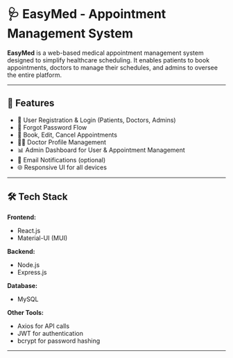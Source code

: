 # 🩺 EasyMed - Appointment Management System

**EasyMed** is a web-based medical appointment management system designed to simplify healthcare scheduling. 
It enables patients to book appointments, doctors to manage their schedules, and admins to oversee the entire platform.

---

## 🚀 Features

- 👤 User Registration & Login (Patients, Doctors, Admins)
- 🔐 Forgot Password Flow
- 📅 Book, Edit, Cancel Appointments
- 👨‍⚕️ Doctor Profile Management
- 📊 Admin Dashboard for User & Appointment Management
- 🔔 Email Notifications (optional)
- 🌐 Responsive UI for all devices

---

## 🛠 Tech Stack

**Frontend:**
- React.js
- Material-UI (MUI)

**Backend:**
- Node.js
- Express.js

**Database:**
- MySQL

**Other Tools:**
- Axios for API calls
- JWT for authentication
- bcrypt for password hashing

---


